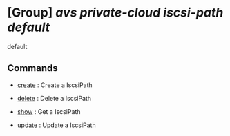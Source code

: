 # [Group] _avs private-cloud iscsi-path default_

default

## Commands

- [create](/Commands/avs/private-cloud/iscsi-path/default/_create.md)
: Create a IscsiPath

- [delete](/Commands/avs/private-cloud/iscsi-path/default/_delete.md)
: Delete a IscsiPath

- [show](/Commands/avs/private-cloud/iscsi-path/default/_show.md)
: Get a IscsiPath

- [update](/Commands/avs/private-cloud/iscsi-path/default/_update.md)
: Update a IscsiPath
